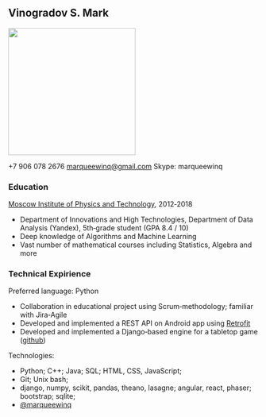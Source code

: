 
## Vinogradov S. Mark

<img src = 'http://i.imgur.com/C45IGiJ.jpg' height = '256px'>

+7 906 078 2676
<a href = "mailto:marqueewinq@gmail.com">marqueewinq@gmail.com</a>
Skype: marqueewinq

### Education

<a href = '​mipt.ru/en/'>Moscow Institute of Physics and Technology</a>, 2012‐2018
 
 * Department of Innovations and High Technologies, Department of Data Analysis (Yandex), 5th‐grade student (GPA 8.4 / 10)
 * Deep knowledge of Algorithms and Machine Learning
 * Vast number of mathematical courses including Statistics, Algebra and more

### Technical Expirience

Preferred language: Python

 * Collaboration in educational project using Scrum‐methodology; familiar with Jira‐Agile
 * Developed and implemented a REST API on Android app using <a href = 'http://square.github.io/retrofit/'> Retrofit </a>
 * Developed and implemented a Django‐based engine for a tabletop game (<a href = 'http://github.com/XcomConvent/xcom40k-shades/'>github</a>)

Technologies:

 * Python; C++; Java; SQL; HTML, CSS, JavaScript;
 * Git; Unix bash;
 * django, numpy, scikit, pandas, theano, lasagne; angular, react, phaser; bootstrap; sqlite;
 * <a href = 'github.com/marqueewinq'>@marqueewinq</a>